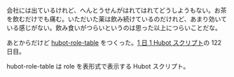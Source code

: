 会社には出ているけれど、へんとうせんがはれてはれてどうしようもない。お茶を飲むだけでも痛む。いただいた薬は飲み続けているのだけれど、あまり効いている感じがない。飲み食いがつらいというのは思った以上につらいことだな。

あとからだけど [hubot-role-table][gh:bouzuya/hubot-role-table] をつくった。[1 日 1 Hubot スクリプト][hubot-script-per-day]の 122 日目。

hubot-role-table は role を表形式で表示する Hubot スクリプト。

[gh:bouzuya/hubot-role-table]: https://github.com/bouzuya/hubot-role-table
[hubot-script-per-day]: http://blog.bouzuya.net/posts?tags=hubot-script-per-day
